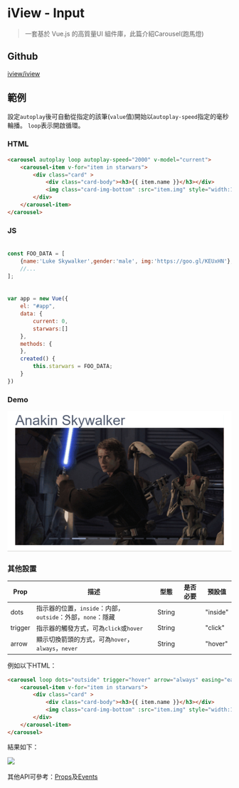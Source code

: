 # iView - Input

> 一套基於 Vue.js 的高質量UI 組件庫，此篇介紹Carousel(跑馬燈)


## Github

[iview/iview](https://github.com/iview/iview)


## 範例

設定`autoplay`後可自動從指定的該筆(`value`值)開始以`autoplay-speed`指定的毫秒輪播。
`loop`表示開啟循環。

### HTML

```html
<carousel autoplay loop autoplay-speed="2000" v-model="current">
    <carousel-item v-for="item in starwars">
        <div class="card" >
            <div class="card-body"><h3>{{ item.name }}</h3></div>
            <img class="card-img-bottom" :src="item.img" style="width:100%;height:100%">
        </div>
    </carousel-item>
</carousel>
```

### JS

```javascript

const FOO_DATA = [
    {name:'Luke Skywalker',gender:'male', img:'https://goo.gl/KEUxHN'},
    //...
];


var app = new Vue({
    el: "#app",
    data: {
        current: 0,
        starwars:[]
    },
    methods: {
    },
    created() {
        this.starwars = FOO_DATA;
    }
})
```

### Demo

![](assets/demo1.gif)



### 其他設置

| Prop | 描述 | 型態 | 是否必要 | 預設值  |
|------------|---------------------------------------------------------|---------|------|----------|
|  dots     | 指示器的位置，`inside`：内部，`outside`：外部，`none`：隱藏 | String  |      | "inside"  |
|  trigger	| 指示器的觸發方式，可為`click`或`hover`	                 | String  |      | "click"  |
|  arrow    | 顯示切換箭頭的方式，可為`hover`，`always`，`never`          | String  |      | "hover"  |


例如以下HTML：

```html
<carousel loop dots="outside" trigger="hover" arrow="always" easing="ease" v-model="current" >
    <carousel-item v-for="item in starwars">
        <div class="card" >
            <div class="card-body"><h3>{{ item.name }}</h3></div>
            <img class="card-img-bottom" :src="item.img" style="width:100%;height:100%">
        </div>
    </carousel-item>
</carousel>
```

結果如下：

![](assets/demo2.gif)


其他API可參考：[Props](https://www.iviewui.com/components/carousel#Carousel_props)及[Events](https://www.iviewui.com/components/carousel#Carousel_events)